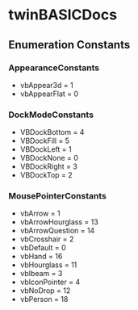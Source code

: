 # twinBASICDocs
## Enumeration Constants
### <a id="appearanceconstants"></a>AppearanceConstants
- vbAppear3d = 1
- vbAppearFlat = 0

### <a id="dockmodeconstants"></a>DockModeConstants
- VBDockBottom = 4
- VBDockFill = 5
- VBDockLeft = 1
- VBDockNone = 0
- VBDockRight = 3
- VBDockTop = 2

### <a id="mousepointerconstants"></a>MousePointerConstants
- vbArrow = 1
- vbArrowHourglass = 13
- vbArrowQuestion = 14
- vbCrosshair = 2
- vbDefault = 0
- vbHand = 16
- vbHourglass = 11
- vbIbeam = 3
- vbIconPointer = 4
- vbNoDrop = 12
- vbPerson = 18
